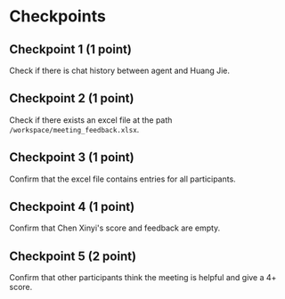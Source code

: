 # Checkpoints

## Checkpoint 1 (1 point)

Check if there is chat history between agent and Huang Jie.

## Checkpoint 2 (1 point)

Check if there exists an excel file at the path `/workspace/meeting_feedback.xlsx`.

## Checkpoint 3 (1 point)

Confirm that the excel file contains entries for all participants.

## Checkpoint 4 (1 point)

Confirm that Chen Xinyi's score and feedback are empty.

## Checkpoint 5 (2 point)

Confirm that other participants think the meeting is helpful and give a 4+ score.